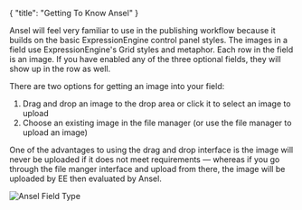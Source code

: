 {
    "title": "Getting To Know Ansel"
}

Ansel will feel very familiar to use in the publishing workflow because it builds on the basic ExpressionEngine control panel styles. The images in a field use ExpressionEngine's Grid styles and metaphor. Each row in the field is an image. If you have enabled any of the three optional fields, they will show up in the row as well.

There are two options for getting an image into your field:

1. Drag and drop an image to the drop area or click it to select an image to upload
2. Choose an existing image in the file manager (or use the file manager to upload an image)

One of the advantages to using the drag and drop interface is the image will never be uploaded if it does not meet requirements — whereas if you go through the file manger interface and upload from there, the image will be uploaded by EE then evaluated by Ansel.

<img alt="Ansel Field Type" src="/uploads-static/software/ansel-ee/documentation/field-type-use/ansel-field-type.png" srcset="/uploads-static/software/ansel-ee/documentation/field-type-use/ansel-field-type.png 1x, /uploads-static/software/ansel-ee/documentation/field-type-use/ansel-field-type-2x.png 2x">
